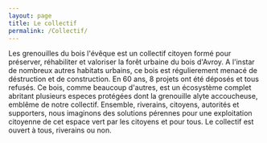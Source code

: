 ```yaml
---
layout: page
title: Le collectif
permalink: /Collectif/
---
```


Les grenouilles du bois l'évêque est un collectif citoyen formé pour préserver, réhabiliter et valoriser la forêt urbaine du bois d'Avroy.
A l'instar de nombreux autres habitats urbains, ce bois est régulierement menacé de déstruction et de construction. En 60 ans, 8 projets ont été déposés et tous refusés.
Ce bois, comme beaucoup d'autres, est un écosystème complet abritant plusieurs especes protégées dont la grenouille alyte accoucheuse, emblême de notre collectif.
Ensemble, riverains, citoyens, autorités et supporters, nous imaginons des solutions pérennes pour une exploitation citoyenne de cet espace vert par les citoyens et pour tous.
Le collectif est ouvert à tous, riverains ou non.
